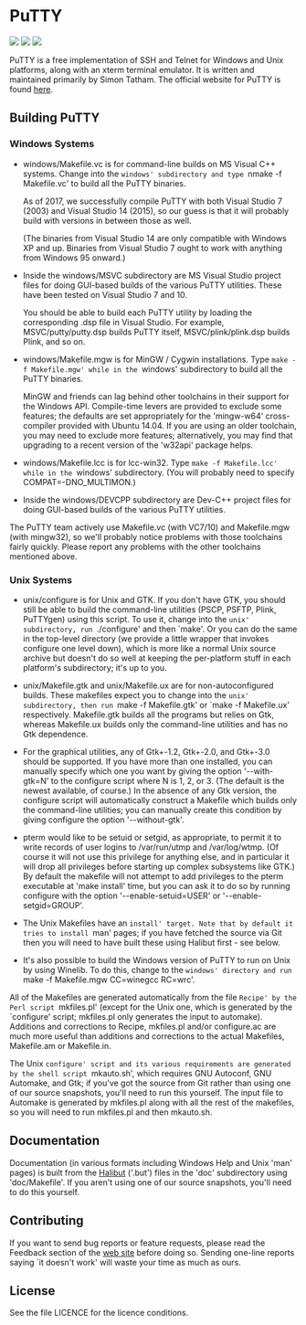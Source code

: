 # PuTTY
![](https://www.putty.org/Putty.png) ![](https://www.putty.org/BvSshClient-Login-t.png) ![](https://www.putty.org/BssCtrl-Settings-t.png)

PuTTY is a free implementation of SSH and Telnet for Windows and Unix platforms, along with an xterm terminal emulator. It is written and maintained primarily by Simon Tatham. The official website for PuTTY is found [here](https://www.putty.org/).

## Building PuTTY
### Windows Systems
 - windows/Makefile.vc is for command-line builds on MS Visual C++
   systems. Change into the `windows' subdirectory and type `nmake
   -f Makefile.vc' to build all the PuTTY binaries.

   As of 2017, we successfully compile PuTTY with both Visual Studio
   7 (2003) and Visual Studio 14 (2015), so our guess is that it will
   probably build with versions in between those as well.

   (The binaries from Visual Studio 14 are only compatible with
   Windows XP and up. Binaries from Visual Studio 7 ought to work
   with anything from Windows 95 onward.)

 - Inside the windows/MSVC subdirectory are MS Visual Studio project
   files for doing GUI-based builds of the various PuTTY utilities.
   These have been tested on Visual Studio 7 and 10.

   You should be able to build each PuTTY utility by loading the
   corresponding .dsp file in Visual Studio. For example,
   MSVC/putty/putty.dsp builds PuTTY itself, MSVC/plink/plink.dsp
   builds Plink, and so on.

 - windows/Makefile.mgw is for MinGW / Cygwin installations. Type
   `make -f Makefile.mgw' while in the `windows' subdirectory to
   build all the PuTTY binaries.

   MinGW and friends can lag behind other toolchains in their support
   for the Windows API. Compile-time levers are provided to exclude
   some features; the defaults are set appropriately for the
   'mingw-w64' cross-compiler provided with Ubuntu 14.04. If you are
   using an older toolchain, you may need to exclude more features;
   alternatively, you may find that upgrading to a recent version of
   the 'w32api' package helps.

 - windows/Makefile.lcc is for lcc-win32. Type `make -f
   Makefile.lcc' while in the `windows' subdirectory. (You will
   probably need to specify COMPAT=-DNO_MULTIMON.)

 - Inside the windows/DEVCPP subdirectory are Dev-C++ project
   files for doing GUI-based builds of the various PuTTY utilities.

The PuTTY team actively use Makefile.vc (with VC7/10) and Makefile.mgw
(with mingw32), so we'll probably notice problems with those
toolchains fairly quickly. Please report any problems with the other
toolchains mentioned above.
### Unix Systems
 - unix/configure is for Unix and GTK. If you don't have GTK, you
   should still be able to build the command-line utilities (PSCP,
   PSFTP, Plink, PuTTYgen) using this script. To use it, change into
   the `unix' subdirectory, run `./configure' and then `make'. Or you
   can do the same in the top-level directory (we provide a little
   wrapper that invokes configure one level down), which is more like
   a normal Unix source archive but doesn't do so well at keeping the
   per-platform stuff in each platform's subdirectory; it's up to you.

 - unix/Makefile.gtk and unix/Makefile.ux are for non-autoconfigured
   builds. These makefiles expect you to change into the `unix'
   subdirectory, then run `make -f Makefile.gtk' or `make -f
   Makefile.ux' respectively. Makefile.gtk builds all the programs but
   relies on Gtk, whereas Makefile.ux builds only the command-line
   utilities and has no Gtk dependence.

 - For the graphical utilities, any of Gtk+-1.2, Gtk+-2.0, and Gtk+-3.0
   should be supported. If you have more than one installed, you can
   manually specify which one you want by giving the option
   '--with-gtk=N' to the configure script where N is 1, 2, or 3.
   (The default is the newest available, of course.) In the absence
   of any Gtk version, the configure script will automatically
   construct a Makefile which builds only the command-line utilities;
   you can manually create this condition by giving configure the
   option '--without-gtk'.

 - pterm would like to be setuid or setgid, as appropriate, to permit
   it to write records of user logins to /var/run/utmp and
   /var/log/wtmp. (Of course it will not use this privilege for
   anything else, and in particular it will drop all privileges before
   starting up complex subsystems like GTK.) By default the makefile
   will not attempt to add privileges to the pterm executable at 'make
   install' time, but you can ask it to do so by running configure
   with the option '--enable-setuid=USER' or '--enable-setgid=GROUP'.

 - The Unix Makefiles have an `install' target. Note that by default
   it tries to install `man' pages; if you have fetched the source via
   Git then you will need to have built these using Halibut
   first - see below.

 - It's also possible to build the Windows version of PuTTY to run
   on Unix by using Winelib.  To do this, change to the `windows'
   directory and run `make -f Makefile.mgw CC=winegcc RC=wrc'.

All of the Makefiles are generated automatically from the file
`Recipe' by the Perl script `mkfiles.pl' (except for the Unix one,
which is generated by the `configure' script; mkfiles.pl only
generates the input to automake). Additions and corrections to Recipe,
mkfiles.pl and/or configure.ac are much more useful than additions and
corrections to the actual Makefiles, Makefile.am or Makefile.in.

The Unix `configure' script and its various requirements are generated
by the shell script `mkauto.sh', which requires GNU Autoconf, GNU
Automake, and Gtk; if you've got the source from Git rather
than using one of our source snapshots, you'll need to run this
yourself. The input file to Automake is generated by mkfiles.pl along
with all the rest of the makefiles, so you will need to run mkfiles.pl
and then mkauto.sh.

## Documentation
Documentation (in various formats including Windows Help and Unix
'man' pages) is built from the [Halibut](https://www.chiark.greenend.org.uk/~sgtatham/halibut/) ('.but') files in the 'doc'
subdirectory using 'doc/Makefile'. If you aren't using one of our
source snapshots, you'll need to do this yourself.

## Contributing
If you want to send bug reports or feature requests, please read the
Feedback section of the [web site](https://www.putty.org/) before doing so. Sending one-line
reports saying `it doesn't work' will waste your time as much as
ours.

## License
See the file LICENCE for the licence conditions.